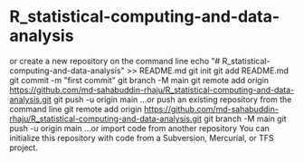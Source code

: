 # R_statistical-computing-and-data-analysis

or create a new repository on the command line
echo "# R_statistical-computing-and-data-analysis" >> README.md
git init
git add README.md
git commit -m "first commit"
git branch -M main
git remote add origin https://github.com/md-sahabuddin-rhaju/R_statistical-computing-and-data-analysis.git
git push -u origin main
…or push an existing repository from the command line
git remote add origin https://github.com/md-sahabuddin-rhaju/R_statistical-computing-and-data-analysis.git
git branch -M main
git push -u origin main
…or import code from another repository
You can initialize this repository with code from a Subversion, Mercurial, or TFS project.
